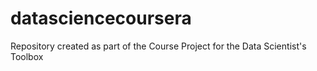 datasciencecoursera
===================

Repository created as part of the Course Project for the Data Scientist's Toolbox
